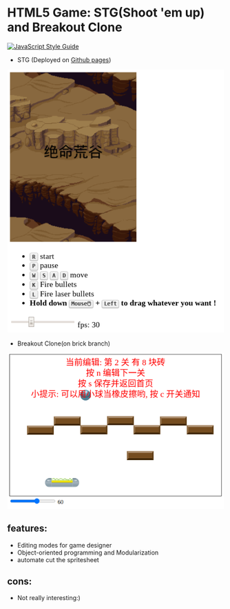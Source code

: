 # HTML5 Game: STG(Shoot 'em up) and Breakout Clone

[![JavaScript Style Guide](https://cdn.rawgit.com/standard/standard/master/badge.svg)](https://github.com/standard/standard)

- STG (Deployed on [Github pages][gp])

[![screenshot](./doc/Screenshot_20200422_222101.png)][gp]

- Breakout Clone(on brick branch)

![screenshot](./doc/Screenshot_20200904_211723.png)

## features:

- Editing modes for game designer
- Object-oriented programming and Modularization
- automate cut the spritesheet

## cons:

- Not really interesting:)

[gp]: https://huulane.github.io/HTML5-Game/
